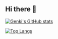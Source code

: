 ## Hi there 👋

[![Genki's GitHub stats](https://github-readme-stats.vercel.app/api?username=giprayogo&theme=catppuccin_latte)](https://github.com/anuraghazra/github-readme-stats)

[![Top Langs](https://github-readme-stats.vercel.app/api/top-langs/?username=giprayogo&langs_count=20&layout=pie&theme=catppuccin_latte)](https://github.com/anuraghazra/github-readme-stats)

<!--
**giprayogo/giprayogo** is a ✨ _special_ ✨ repository because its `README.md` (this file) appears on your GitHub profile.

Here are some ideas to get you started:

- 🔭 I’m currently working on ...
- 🌱 I’m currently learning ...
- 👯 I’m looking to collaborate on ...
- 🤔 I’m looking for help with ...
- 💬 Ask me about ...
- 📫 How to reach me: ...
- 😄 Pronouns: ...
- ⚡ Fun fact: ...
-->
